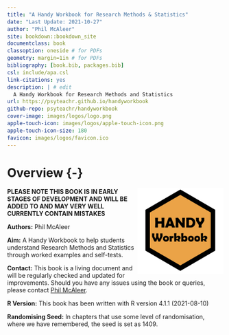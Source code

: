 ```yaml
--- 
title: "A Handy Workbook for Research Methods & Statistics"
date: "Last Update: 2021-10-27"
author: "Phil McAleer" 
site: bookdown::bookdown_site
documentclass: book
classoption: oneside # for PDFs
geometry: margin=1in # for PDFs
bibliography: [book.bib, packages.bib]
csl: include/apa.csl
link-citations: yes
description: | # edit
  A Handy Workbook for Research Methods and Statistics
url: https://psyteachr.github.io/handyworkbook 
github-repo: psyteachr/handyworkbook 
cover-image: images/logos/logo.png 
apple-touch-icon: images/logos/apple-touch-icon.png 
apple-touch-icon-size: 180
favicon: images/logos/favicon.ico 
---
```




# Overview {-}

<img src="images/HW.png" style="width: 200px; float: right;">

**PLEASE NOTE THIS BOOK IS IN EARLY STAGES OF DEVELOPMENT AND WILL BE ADDED TO AND MAY VERY WELL CURRENTLY CONTAIN MISTAKES**

**Authors:** Phil McAleer

**Aim:** A Handy Workbook to help students understand Research Methods and Statistics through worked examples and self-tests.

**Contact:** This book is a living document and will be regularly checked and updated for improvements. Should you have any issues using the book or queries, please contact [Phil McAleer](mailto:philip.mcaleer@glasgow.ac.uk).

**R Version:** This book has been written with R version 4.1.1 (2021-08-10)

**Randomising Seed:** In chapters that use some level of randomisation, where we have remembered, the seed is set as 1409.
